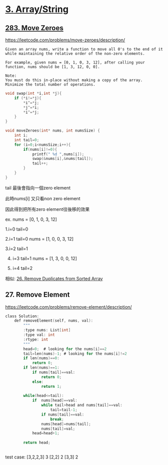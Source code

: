 # [3. Array/String](/arraystring.md)

## [283. Move Zeroes](https://leetcode.com/problems/move-zeroes/)

https://leetcode.com/problems/move-zeroes/description/

    Given an array nums, write a function to move all 0's to the end of it while maintaining the relative order of the non-zero elements.
    
    For example, given nums = [0, 1, 0, 3, 12], after calling your function, nums should be [1, 3, 12, 0, 0].
    
    Note:
    You must do this in-place without making a copy of the array.
    Minimize the total number of operations.

```c
void swap(int *i,int *j){
    if (*i!=*j){
        *i^=*j;
        *j^=*i;
        *i^=*j;
    }
}

void moveZeroes(int* nums, int numsSize) {
    int i;
    int tail=0;
    for (i=0;i<numsSize;i++){
        if(nums[i]!=0){
            printf(" %d ",nums[i]);
            swap(&nums[i],&nums[tail]);
            tail++;
        }
    }
}
```

tail 最後會指向一個zero element

此時nums[i] 又只看non zero element

因此得到把所有zero element往後移的效果

ex. 
nums = [0, 1, 0, 3, 12]

1.i=0
tail=0

2.i=1
tail=0
nums = [1, 0, 0, 3, 12]

3.i=2
tail=1

4. i=3
tail=1
nums = [1, 3, 0, 0, 12]

5. i=4
tail=2


相似: [26. Remove Duplicates from Sorted Array](/questions/RemoveDuplicatesfromSortedArray.md)

## 27. Remove Element
https://leetcode.com/problems/remove-element/description/

```c
class Solution:
    def removeElement(self, nums, val):
        """
        :type nums: List[int]
        :type val: int
        :rtype: int
        """
        head=0;  # looking for the nums[i]==2
        tail=len(nums)-1; # looking for the nums[i]!=2 
        if len(nums)==0:
            return 0;
        if len(nums)==1:
            if nums[tail]==val:
                return 0;
            else:
                return 1;
            
        while(head<=tail):
            if  nums[head]==val:
                while tail>head and nums[tail]==val:
                    tail=tail-1;
                if nums[tail]==val:
                    break;
                nums[head]=nums[tail];
                nums[tail]=val;
            head=head+1;
            
        return head;
    
```


test case:
[3,2,2,3]
3
[2,2]
2
[3,3]
2
